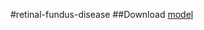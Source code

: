 #retinal-fundus-disease
##Download [model](https://drive.google.com/file/d/1eAgGRTWGpg_Yan4jcfXo61a8my6PRpde/view)
